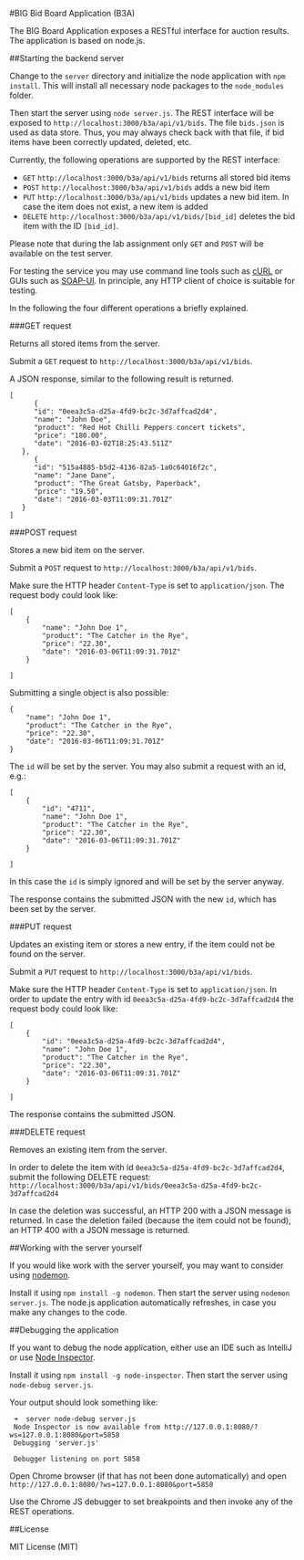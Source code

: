 #BIG Bid Board Application (B3A)

The BIG Board Application exposes a RESTful interface for auction results. The application is based on node.js.

##Starting the backend server

Change to the `server` directory and initialize the node application with `npm install`. This will install all necessary node packages to the `node_modules` folder.

Then start the server using `node server.js`. The REST interface will be exposed to `http://localhost:3000/b3a/api/v1/bids`. The file `bids.json` is used as data store. Thus, you may always check back with that file, if bid items have been correctly updated, deleted, etc.

Currently, the following operations are supported by the REST interface:

 * `GET` `http://localhost:3000/b3a/api/v1/bids` returns all stored bid items
 * `POST` `http://localhost:3000/b3a/api/v1/bids` adds a new bid item
 * `PUT` `http://localhost:3000/b3a/api/v1/bids` updates a new bid item. In case the item does not exist, a new item is added
 * `DELETE` `http://localhost:3000/b3a/api/v1/bids/[bid_id]` deletes the bid item with the ID `[bid_id]`.

Please note that during the lab assignment only `GET` and `POST` will be available on the test server.

For testing the service you may use command line tools such as [cURL](https://curl.haxx.se) or GUIs such as [SOAP-UI](https://www.soapui.org). In principle, any HTTP client of choice is suitable for testing.

In the following the four different operations a briefly explained.

###GET request

Returns all stored items from the server.

Submit a `GET` request to `http://localhost:3000/b3a/api/v1/bids`.

A JSON response, similar to the following result is returned.

```
[
      {
      "id": "0eea3c5a-d25a-4fd9-bc2c-3d7affcad2d4",
      "name": "John Doe",
      "product": "Red Hot Chilli Peppers concert tickets",
      "price": "180.00",
      "date": "2016-03-02T18:25:43.511Z"
   },
      {
      "id": "515a4885-b5d2-4136-82a5-1a0c64016f2c",
      "name": "Jane Dane",
      "product": "The Great Gatsby, Paperback",
      "price": "19.50",
      "date": "2016-03-03T11:09:31.701Z"
   }
]
```

###POST request

Stores a new bid item on the server.

Submit a `POST` request to `http://localhost:3000/b3a/api/v1/bids`.

Make sure the HTTP header `Content-Type` is set to `application/json`. The request body could look like:

```
[
    {        
        "name": "John Doe 1",
        "product": "The Catcher in the Rye",
        "price": "22.30",
        "date": "2016-03-06T11:09:31.701Z"
    }

]
```

Submitting a single object is also possible:

```
{        
    "name": "John Doe 1",
    "product": "The Catcher in the Rye",
    "price": "22.30",
    "date": "2016-03-06T11:09:31.701Z"
}
```

The `id` will be set by the server. You may also submit a request with an id, e.g.:

```
[
    {        
        "id": "4711",
        "name": "John Doe 1",
        "product": "The Catcher in the Rye",
        "price": "22.30",
        "date": "2016-03-06T11:09:31.701Z"
    }

]
```

In this case the `id` is simply ignored and will be set by the server anyway.

The response contains the submitted JSON with the new `id`, which has been set by the server.

###PUT request

Updates an existing item or stores a new entry, if the item could not be found on the server.

Submit a `PUT` request to `http://localhost:3000/b3a/api/v1/bids`.

Make sure the HTTP header `Content-Type` is set to `application/json`. In order to update the entry with id `0eea3c5a-d25a-4fd9-bc2c-3d7affcad2d4` the request body could look like:

```
[
    {        
        "id": "0eea3c5a-d25a-4fd9-bc2c-3d7affcad2d4",
        "name": "John Doe 1",
        "product": "The Catcher in the Rye",
        "price": "22.30",
        "date": "2016-03-06T11:09:31.701Z"
    }

]
```

The response contains the submitted JSON.


###DELETE request

Removes an existing item from the server.

In order to delete the item with id `0eea3c5a-d25a-4fd9-bc2c-3d7affcad2d4`, submit the following DELETE request: `http://localhost:3000/b3a/api/v1/bids/0eea3c5a-d25a-4fd9-bc2c-3d7affcad2d4`

In case the deletion was successful, an HTTP 200 with a JSON message is returned. In case the deletion failed (because the item could not be found), an HTTP 400 with a JSON message is returned.


##Working with the server yourself

If you would like work with the server yourself, you may want to consider using [nodemon](http://nodemon.io).

Install it using `npm install -g nodemon`. Then start the server using `nodemon server.js`. The node.js application automatically refreshes, in case you make any changes to the code.

##Debugging the application

If you want to debug the node application, either use an IDE such as IntelliJ or use [Node Inspector](https://github.com/node-inspector/node-inspector).

Install it using `npm install -g node-inspector`. Then start the server using `node-debug server.js`.

Your output should look something like:

```
 ➜  server node-debug server.js
 Node Inspector is now available from http://127.0.0.1:8080/? ws=127.0.0.1:8080&port=5858
 Debugging 'server.js'

 Debugger listening on port 5858
```

Open Chrome browser (if that has not been done automatically) and open `http://127.0.0.1:8080/?ws=127.0.0.1:8080&port=5858`

Use the Chrome JS debugger to set breakpoints and then invoke any of the REST operations.


##License

 MIT License (MIT)
